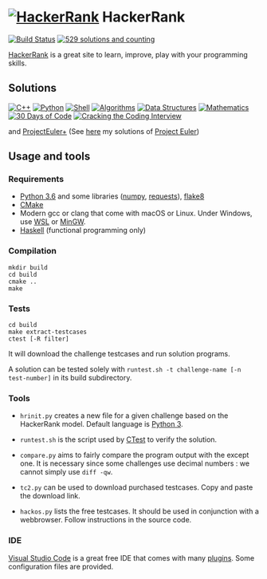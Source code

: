 # [![HackerRank](https://hrcdn.net/hackerrank/assets/brand/h_mark_sm-30dc0e0cbd2dded63b294819ff853a90.svg)](https://www.hackerrank.com) HackerRank

[![Build Status](https://travis-ci.org/rene-d/hackerrank.svg?branch=master)](https://travis-ci.org/rene-d/hackerrank) [![529 solutions and counting](https://img.shields.io/badge/Challenges-529-blue.svg)](https://github.com/rene-d/hackerrank)

[HackerRank](https://www.hackerrank.com/dashboard) is a great site to learn, improve, play with your programming skills.

## Solutions

[![C++](https://hrcdn.net/hackerrank/assets/dashboard/cpp-4644489c8b8e68a81dd0ccfac5097c2e.svg)](cpp/)
[![Python](https://hrcdn.net/hackerrank/assets/dashboard/python-473706315bc214a540c1ca7b57f60854.svg)](python/)
[![Shell](https://hrcdn.net/hackerrank/assets/dashboard/shell-5c42f1aa41f72148347b7e91bf46ae4f.svg)](shell/)
[![Algorithms](https://hrcdn.net/hackerrank/assets/dashboard/algorithms-ea9e958ddb5b097c5ebcdd22de4a9766.svg)](algorithms/)
[![Data Structures](https://hrcdn.net/hackerrank/assets/dashboard/data-structures-e83daf9e8769351037cc25ff131931d1.svg)](data-structures/)
[![Mathematics](https://hrcdn.net/hackerrank/assets/dashboard/mathematics-3ec234bd89020880ff0349f9cacdab30.svg)](mathematics/)
[![30 Days of Code](https://hrcdn.net/hackerrank/assets/dashboard/30-days-of-code-bf00cb8a1c6f38bf917f45ea7ab2bf6b.svg)](tutorials/30-days-of-code/)
[![Cracking the Coding Interview](https://hrcdn.net/hackerrank/assets/dashboard/cracking-the-coding-interview-a56b2213a9c4f9393bfeb13261449c37.svg)](tutorials/cracking-the-coding-interview/)

and [ProjectEuler+](contests/projecteuler/) (See [here](https://github.com/rene-d/math/tree/master/projecteuler) my solutions of [Project Euler](https://projecteuler.net/))

## Usage and tools

### Requirements

- [Python 3.6](https://www.python.org) and some libraries ([numpy](http://www.numpy.org), [requests](http://html.python-requests.org)), [flake8](http://flake8.readthedocs.io/)
- [CMake](https://cmake.org)
- Modern gcc or clang that come with macOS or Linux. Under Windows, use [WSL](https://docs.microsoft.com/en-us/windows/wsl/install-win10) or [MinGW](http://www.mingw.org).
- [Haskell](https://www.haskell.org) (functional programming only)

### Compilation

    mkdir build
    cd build
    cmake ..
    make

### Tests

    cd build
    make extract-testcases
    ctest [-R filter]

It will download the challenge testcases and run solution programs.

A solution can be tested solely with `runtest.sh -t challenge-name [-n test-number]` in its build subdirectory.

### Tools

- `hrinit.py` creates a new file for a given challenge based on the HackerRank model. Default language is [Python 3](https://wiki.python.org/moin/Python2orPython3).

- `runtest.sh` is the script used by [CTest](https://cmake.org/Wiki/CMake/Testing_With_CTest) to verify the solution.

- `compare.py` aims to fairly compare the program output with the except one. It is necessary since some challenges use decimal numbers : we cannot simply use `diff -qw`.

- `tc2.py` can be used to download purchased testcases. Copy and paste the download link.

- `hackos.py` lists the free testcases. It should be used in conjunction with a webbrowser. Follow instructions in the source code.

### IDE

[Visual Studio Code](https://code.visualstudio.com) is a great free IDE that comes with many [plugins](https://marketplace.visualstudio.com/vscode). Some configuration files are provided.
